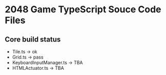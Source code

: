 # 2048 Game TypeScript Souce Code Files

## Core build status
* Tile.ts -> ok
* Grid.ts -> pass
* KeyboardInputManager.ts -> TBA
* HTMLActuator.ts -> TBA


